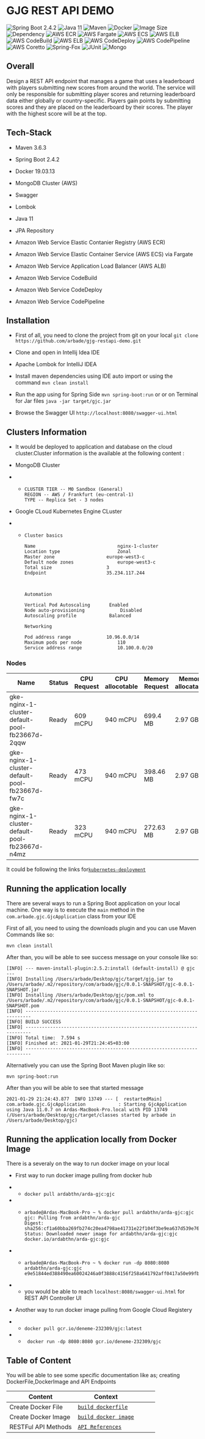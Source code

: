 # GJG REST API DEMO
![Spring Boot 2.4.2](https://img.shields.io/badge/spring--boot-2.4.2-green)
![Java 11](https://img.shields.io/badge/Java-11-green)
![Maven](https://img.shields.io/badge/maven-3.6.3-blue)
![Docker](https://img.shields.io/badge/docker%20build-passing-green)
![Image Size](https://img.shields.io/badge/image%20size-293%20MB-blue)
![Dependency](https://img.shields.io/badge/dependency-up--to--date-green)
![AWS ECR](https://img.shields.io/badge/aws-ecr-orange)
![AWS Fargate](https://img.shields.io/badge/aws-fargate-orange)
![AWS ECS](https://img.shields.io/badge/aws-ecs-orange)
![AWS ELB](https://img.shields.io/badge/aws-elb-orange)
![AWS CodeBuild](https://img.shields.io/badge/aws-codebuild-orange)
![AWS ELB](https://img.shields.io/badge/aws-elb-orange)
![AWS CodeDeploy](https://img.shields.io/badge/aws-codedeploy-orange)
![AWS CodePipeline](https://img.shields.io/badge/aws-codepipeline-orange)
![AWS Coretto](https://img.shields.io/badge/aws-coretto-orange)
![Spring-Fox](https://img.shields.io/badge/spring--fox-swagger-orange)
![JUnit](https://img.shields.io/badge/Junit-v5-blue)
![Mongo](https://img.shields.io/badge/MongoDB-cluster-brightgreen)

## Overall

Design a REST API endpoint that manages a game that uses a leaderboard with players submitting new scores from around the world. The service will only be responsible for submitting player scores and returning leaderboard data either globally or country-specific.
Players gain points by submitting scores and they are placed on the leaderboard by their scores. The player with the highest score will be at the top.

## Tech-Stack

- Maven 3.6.3

- Spring Boot 2.4.2

- Docker 19.03.13

- MongoDB Cluster (AWS)

- Swagger

- Lombok

- Java 11

- JPA Repository

- Amazon Web Service Elastic Contanier Registry (AWS ECR)

- Amazon Web Service Elastic Container Service (AWS ECS) via Fargate

- Amazon Web Service Application Load Balancer (AWS ALB)

- Amazon Web Service CodeBuild

- Amazon Web Service CodeDeploy

- Amazon Web Service CodePipeline

## Installation

- First of all, you need to clone the project from git on your local ``git clone https://github.com/arbade/gjg-restapi-demo.git``

- Clone and open in Intellij Idea IDE

- Apache Lombok for IntelliJ IDEA

- Install maven dependencies using IDE auto import or using the command `mvn clean install `

- Run the app using for Spring Side `mvn spring-boot:run` or or on Terminal for Jar files `java -jar target/gjc.jar`

- Browse the Swagger UI `http://localhost:8080/swagger-ui.html`


## Clusters Information

- It would be deployed to application and database on the cloud cluster.Cluster information is the available at the following content :

- MongoDB Cluster

- -  ```
     CLUSTER TIER -- M0 Sandbox (General)
     REGION -- AWS / Frankfurt (eu-central-1)
     TYPE -- Replica Set - 3 nodes
     ```
- Google CLoud Kubernetes Engine CLuster

- - ```
    Cluster basics
    
    Name	                          nginx-1-cluster		
    Location type	                  Zonal		
    Master zone	                  europe-west3-c		
    Default node zones                europe-west3-c
    Total size	                  3		
    Endpoint	                  35.234.117.244
    	
    
    	
    Automation
   	
    Vertical Pod Autoscaling	   Enabled		
    Node auto-provisioning	           Disabled		
    Autoscaling profile	           Balanced	
    	
    Networking
   	
    Pod address range	          10.96.0.0/14		
    Maximum pods per node	          110		
    Service address range	          10.100.0.0/20		
    
    ```
    
### Nodes
| Name                                           | Status | CPU Request | CPU allocotable | Memory Request | Memory allocatable |   |   |   |
|------------------------------------------------|--------|-------------|-----------------|----------------|--------------------|---|---|---|
| gke-nginx-1-cluster-default-pool-fb23667d-2qqw |  Ready |   609 mCPU  |       940 mCPU  |      699.4 MB  |           2.97 GB  |   |   |   |
| gke-nginx-1-cluster-default-pool-fb23667d-fw7c |  Ready |   473 mCPU  |       940 mCPU  |     398.46 MB  |           2.97 GB  |   |   |   |
| gke-nginx-1-cluster-default-pool-fb23667d-n4mz |  Ready |   323 mCPU  |       940 mCPU  |     272.63 MB  |           2.97 GB  |   |   |   |    

        
        
It could be following the links for[`kubernetes-deployment`](/kubernetes.yml)

## Running the application locally

There are several ways to run a Spring Boot application on your local machine. One way is to execute the `main` method in the `com.arbade.gjc.GjcApplication` class from your IDE

First of all, you need to using the downloads plugin and you can use Maven Commands like so:

`mvn clean install`

After than, you will be able to see success message on your console like so:

```
[INFO] --- maven-install-plugin:2.5.2:install (default-install) @ gjc ---
[INFO] Installing /Users/arbade/Desktop/gjc/target/gjg.jar to /Users/arbade/.m2/repository/com/arbade/gjc/0.0.1-SNAPSHOT/gjc-0.0.1-SNAPSHOT.jar
[INFO] Installing /Users/arbade/Desktop/gjc/pom.xml to /Users/arbade/.m2/repository/com/arbade/gjc/0.0.1-SNAPSHOT/gjc-0.0.1-SNAPSHOT.pom
[INFO] ------------------------------------------------------------------------
[INFO] BUILD SUCCESS
[INFO] ------------------------------------------------------------------------
[INFO] Total time:  7.594 s
[INFO] Finished at: 2021-01-29T21:24:45+03:00
[INFO] ------------------------------------------------------------------------

```
Alternatively you can use the Spring Boot Maven plugin like so:

`mvn spring-boot:run`

After than you will be able to see that started message

`2021-01-29 21:24:43.877  INFO 13749 --- [  restartedMain] com.arbade.gjc.GjcApplication            : Starting GjcApplication using Java 11.0.7 on Ardas-MacBook-Pro.local with PID 13749 (/Users/arbade/Desktop/gjc/target/classes started by arbade in /Users/arbade/Desktop/gjc)`

## Running the application locally from Docker Image

There is a severaly on the way to run docker image on your local

- First way to run docker image pulling from docker hub

- - `docker pull ardabthn/arda-gjc:gjc`

- - ```
    arbade@Ardas-MacBook-Pro ~ % docker pull ardabthn/arda-gjc:gjc
    gjc: Pulling from ardabthn/arda-gjc
    Digest: sha256:cf1a60bba269fb274c20ea4798ae41731e22f104f3be9ea637d539e769b176fc
    Status: Downloaded newer image for ardabthn/arda-gjc:gjc
    docker.io/ardabthn/arda-gjc:gjc
    ```
- - ```
    arbade@Ardas-MacBook-Pro ~ % docker run -dp 8080:8080 ardabthn/arda-gjc:gjc
    e9e51844ed388490ea60024246a0f3888c4156f258a641792aff0417a50e99fb

    ```
- - you would be able to reach `localhost:8080/swagger-ui.html` for REST API Controller UI

- Another way to run docker image pulling from Google Cloud Registery

- - `docker pull gcr.io/deneme-232309/gjc:latest`

- - ` docker run -dp 8080:8080 gcr.io/deneme-232309/gjc`



## Table of Content

You will be able to see some specific documentation like as; creating DockerFile,DockerImage and API Endpoints 

| Content             | Context |   |   |   |
|---------------------|---------|---|---|---|
| Create Docker File  |[`build dockerfile`](documentation/create-dockerfile.md)         |   |   |   |
| Create Docker Image |[`build docker image`](documentation/create-docker-image.md)         |   |   |   |
| RESTFul API Methods |[`API References`](documentation/table-of-api-reference.md)         |   |   |   |

